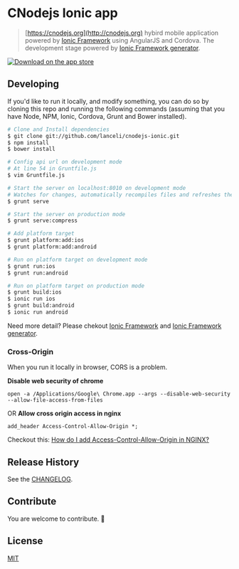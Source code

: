 # CNodejs Ionic app

> [https://cnodejs.org](http://cnodejs.org) hybird mobile application powered by [Ionic Framework](http://ionicframework.com) using AngularJS and Cordova. The development stage powered by [Ionic Framework generator](https://github.com/diegonetto/generator-ionic).

[![Download on the app store](https://devimages.apple.com.edgekey.net/app-store/marketing/guidelines/images/badge-download-on-the-app-store.svg)](https://itunes.apple.com/cn/app/id954734793)

## Developing

If you'd like to run it locally, and modify something, you can do so by cloning this repo and running the following commands (assuming that you have Node, NPM, Ionic, Cordova, Grunt and Bower installed).

```bash
# Clone and Install dependencies
$ git clone git://github.com/lanceli/cnodejs-ionic.git
$ npm install
$ bower install

# Config api url on development mode
# At line 54 in Gruntfile.js
$ vim Gruntfile.js

# Start the server on localhost:8010 on development mode
# Watches for changes, automatically recompiles files and refreshes the browser
$ grunt serve 

# Start the server on production mode
$ grunt serve:compress

# Add platform target
$ grunt platform:add:ios
$ grunt platform:add:android

# Run on platform target on development mode
$ grunt run:ios
$ grunt run:android

# Run on platform target on production mode
$ grunt build:ios
$ ionic run ios
$ grunt build:android
$ ionic run android
```

Need more detail? Please chekout [Ionic Framework](http://ionicframework.com) and [Ionic Framework generator](https://github.com/diegonetto/generator-ionic).

### Cross-Origin
When you run it locally in browser, CORS is a problem.

**Disable web security of chrome**

```
open -a /Applications/Google\ Chrome.app --args --disable-web-security --allow-file-access-from-files
``` 
OR **Allow cross origin access in nginx**

```
add_header Access-Control-Allow-Origin *;
```
Checkout this: [How do I add Access-Control-Allow-Origin in NGINX?](http://serverfault.com/questions/162429/how-do-i-add-access-control-allow-origin-in-nginx/)

## Release History
See the [CHANGELOG](CHANGELOG.md).

## Contribute
You are welcome to contribute. 🎉

## License
[MIT](LICENSE)

